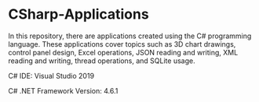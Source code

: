 # CSharp-Applications
In this repository, there are applications created using the C# programming language. These applications cover topics such as 3D chart drawings, control panel design, Excel operations, JSON reading and writing, XML reading and writing, thread operations, and SQLite usage.

C# IDE: Visual Studio 2019

C# .NET Framework Version: 4.6.1